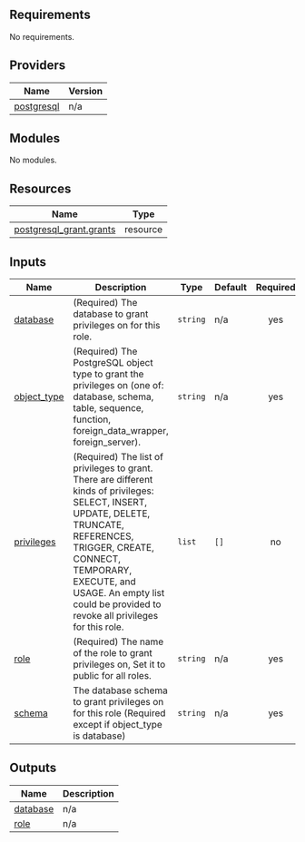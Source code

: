 <!-- BEGIN_TF_DOCS -->
## Requirements

No requirements.

## Providers

| Name | Version |
|------|---------|
| <a name="provider_postgresql"></a> [postgresql](#provider\_postgresql) | n/a |

## Modules

No modules.

## Resources

| Name | Type |
|------|------|
| [postgresql_grant.grants](https://registry.terraform.io/providers/hashicorp/postgresql/latest/docs/resources/grant) | resource |

## Inputs

| Name | Description | Type | Default | Required |
|------|-------------|------|---------|:--------:|
| <a name="input_database"></a> [database](#input\_database) | (Required) The database to grant privileges on for this role. | `string` | n/a | yes |
| <a name="input_object_type"></a> [object\_type](#input\_object\_type) | (Required) The PostgreSQL object type to grant the privileges on (one of: database, schema, table, sequence, function, foreign\_data\_wrapper, foreign\_server). | `string` | n/a | yes |
| <a name="input_privileges"></a> [privileges](#input\_privileges) | (Required) The list of privileges to grant. There are different kinds of privileges: SELECT, INSERT, UPDATE, DELETE, TRUNCATE, REFERENCES, TRIGGER, CREATE, CONNECT, TEMPORARY, EXECUTE, and USAGE. An empty list could be provided to revoke all privileges for this role. | `list` | `[]` | no |
| <a name="input_role"></a> [role](#input\_role) | (Required) The name of the role to grant privileges on, Set it to public for all roles. | `string` | n/a | yes |
| <a name="input_schema"></a> [schema](#input\_schema) | The database schema to grant privileges on for this role (Required except if object\_type is database) | `string` | n/a | yes |

## Outputs

| Name | Description |
|------|-------------|
| <a name="output_database"></a> [database](#output\_database) | n/a |
| <a name="output_role"></a> [role](#output\_role) | n/a |
<!-- END_TF_DOCS -->